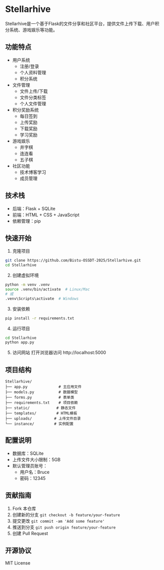 # Stellarhive

Stellarhive是一个基于Flask的文件分享和社区平台，提供文件上传下载、用户积分系统、游戏娱乐等功能。

## 功能特点

- 用户系统
  - 注册/登录
  - 个人资料管理
  - 积分系统
- 文件管理
  - 文件上传/下载
  - 文件分类标签
  - 个人文件管理
- 积分奖励系统
  - 每日签到
  - 上传奖励
  - 下载奖励
  - 学习奖励
- 游戏娱乐
  - 井字棋
  - 连连看
  - 五子棋
- 社区功能
  - 技术博客学习
  - 成员管理

## 技术栈

- 后端：Flask + SQLite
- 前端：HTML + CSS + JavaScript
- 依赖管理：pip

## 快速开始

1. 克隆项目
```bash
git clone https://github.com/Bistu-OSSDT-2025/Stellarhive.git
cd Stellarhive
```

2. 创建虚拟环境
```bash
python -m venv .venv
source .venv/bin/activate  # Linux/Mac
# 或
.venv\Scripts\activate  # Windows
```

3. 安装依赖
```bash
pip install -r requirements.txt
```

4. 运行项目
```bash
cd Stellarhive
python app.py
```

5. 访问网站
打开浏览器访问 http://localhost:5000

## 项目结构

```
Stellarhive/
├── app.py              # 主应用文件
├── models.py           # 数据模型
├── forms.py            # 表单类
├── requirements.txt    # 项目依赖
├── static/            # 静态文件
├── templates/         # HTML模板
├── uploads/          # 上传文件目录
└── instance/         # 实例配置
```

## 配置说明

- 数据库：SQLite
- 上传文件大小限制：5GB
- 默认管理员账号：
  - 用户名：Bruce
  - 密码：12345

## 贡献指南

1. Fork 本仓库
2. 创建新的分支 `git checkout -b feature/your-feature`
3. 提交更改 `git commit -am 'Add some feature'`
4. 推送到分支 `git push origin feature/your-feature`
5. 创建 Pull Request

## 开源协议

MIT License 